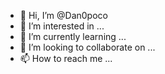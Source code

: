- 👋 Hi, I’m @Dan0poco
- 👀 I’m interested in ...
- 🌱 I’m currently learning ...
- 💞️ I’m looking to collaborate on ...
- 📫 How to reach me ...

<!---
Dan0poco/Dan0poco is a ✨ special ✨ repository because its `README.md` (this file) appears on your GitHub profile.
You can click the Preview link to take a look at your changes.
--->
